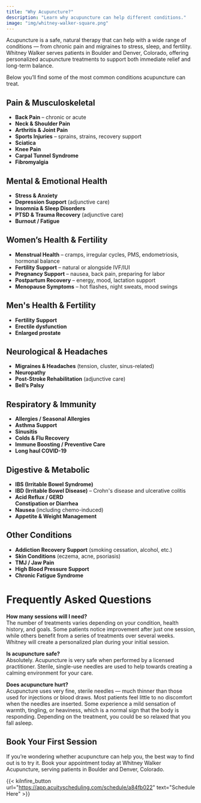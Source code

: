 ```yaml
---
title: "Why Acupuncture?"
description: "Learn why acupuncture can help different conditions."
image: "img/whitney-walker-square.png"
---
```

Acupuncture is a safe, natural therapy that can help with a wide range of conditions — from chronic pain and migraines to stress, sleep, and fertility. Whitney Walker serves patients in Boulder and Denver, Colorado, offering personalized acupuncture treatments to support both immediate relief and long-term balance.

Below you’ll find some of the most common conditions acupuncture can treat.

## Pain & Musculoskeletal

* **Back Pain** – chronic or acute  
* **Neck & Shoulder Pain**  
* **Arthritis & Joint Pain**  
* **Sports Injuries** – sprains, strains, recovery support  
* **Sciatica**  
* **Knee Pain**  
* **Carpal Tunnel Syndrome**  
* **Fibromyalgia**

## Mental & Emotional Health

* **Stress & Anxiety**  
* **Depression Support** (adjunctive care)  
* **Insomnia & Sleep Disorders**  
* **PTSD & Trauma Recovery** (adjunctive care)  
* **Burnout / Fatigue**

## Women’s Health & Fertility

* **Menstrual Health** – cramps, irregular cycles, PMS, endometriosis, hormonal balance  
* **Fertility Support** – natural or alongside IVF/IUI  
* **Pregnancy Support** – nausea, back pain, preparing for labor  
* **Postpartum Recovery** – energy, mood, lactation support  
* **Menopause Symptoms** – hot flashes, night sweats, mood swings

## Men's Health & Fertility

* **Fertility Support**   
* **Erectile dysfunction**  
* **Enlarged prostate**

## Neurological & Headaches

* **Migraines & Headaches** (tension, cluster, sinus-related)  
* **Neuropathy**  
* **Post-Stroke Rehabilitation** (adjunctive care)  
* **Bell’s Palsy**

## Respiratory & Immunity

* **Allergies / Seasonal Allergies**  
* **Asthma Support**  
* **Sinusitis**  
* **Colds & Flu Recovery**  
* **Immune Boosting / Preventive Care**  
* **Long haul COVID-19**

## Digestive & Metabolic

* **IBS (Irritable Bowel Syndrome)**  
* **IBD (Irritable Bowel Disease)** – Crohn's disease and ulcerative colitis  
* **Acid Reflux / GERD**  
  **Constipation or Diarrhea**  
* **Nausea** (including chemo-induced)
* **Appetite & Weight Management**

## Other Conditions

* **Addiction Recovery Support** (smoking cessation, alcohol, etc.)
* **Skin Conditions** (eczema, acne, psoriasis)  
* **TMJ / Jaw Pain**  
* **High Blood Pressure Support**  
* **Chronic Fatigue Syndrome**

# Frequently Asked Questions

**How many sessions will I need?**  
The number of treatments varies depending on your condition, health history, and goals. Some patients notice improvement after just one session, while others benefit from a series of treatments over several weeks. Whitney will create a personalized plan during your initial session.

**Is acupuncture safe?**  
Absolutely. Acupuncture is very safe when performed by a licensed practitioner. Sterile, single-use needles are used to help towards creating a calming environment for your care.

**Does acupuncture hurt?**  
Acupuncture uses very fine, sterile needles — much thinner than those used for injections or blood draws. Most patients feel little to no discomfort when the needles are inserted. Some experience a mild sensation of warmth, tingling, or heaviness, which is a normal sign that the body is responding. Depending on the treatment, you could be so relaxed that you fall asleep.

## Book Your First Session

If you’re wondering whether acupuncture can help you, the best way to find out is to try it. Book your appointment today at Whitney Walker Acupuncture, serving patients in Boulder and Denver, Colorado.

{{< kilnfire_button url="https://app.acuityscheduling.com/schedule/a84fb022" text="Schedule Here" >}}